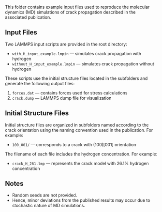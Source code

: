 This folder contains example input files used to reproduce the molecular dynamics (MD) simulations of crack propagation described in the associated publication.

## Input Files

Two LAMMPS input scripts are provided in the root directory:

- `with_H_input_example.lmpin` — simulates crack propagation with hydrogen  
- `without_H_input_example.lmpin` — simulates crack propagation without hydrogen  

These scripts use the initial structure files located in the subfolders and generate the following output files:

1. `forces.dat` — contains forces used for stress calculations  
2. `crack.dump` — LAMMPS dump file for visualization

## Initial Structure Files

Initial structure files are organized in subfolders named according to the crack orientation using the naming convention used in the publication. For example:

- `100_001/` — corresponds to a crack with (100)[001] orientation

The filename of each file includes the hydrogen concentration. For example:

- `crack_H_261.lmp` — represents the crack model with 26.1% hydrogen concentration

## Notes

- Random seeds are not provided.  
- Hence, minor deviations from the published results may occur due to stochastic nature of MD simulations.

